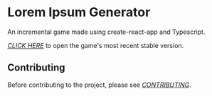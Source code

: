 # Lorem Ipsum Generator

An incremental game made using create-react-app and Typescript.

_[CLICK HERE](https://gaming-village.github.io/Lorem-Ipsum-Generator/)_ to open the game's most recent stable version.

## Contributing

Before contributing to the project, please see _[CONTRIBUTING](CONTRIBUTING.md)_.